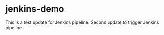 # jenkins-demo
This is a test update for Jenkins pipeline.
Second update to trigger Jenkins pipeline
